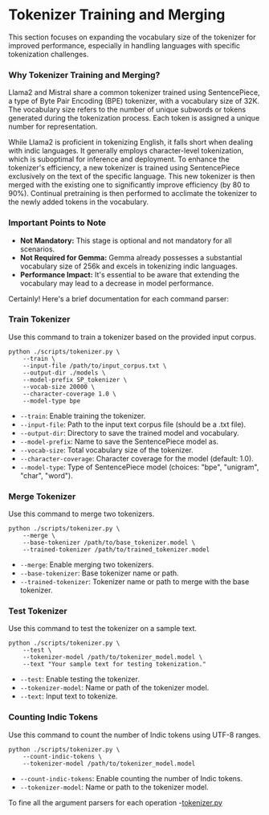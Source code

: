 # Tokenizer Training and Merging

This section focuses on expanding the vocabulary size of the tokenizer for improved performance, especially in handling languages with specific tokenization challenges.

### Why Tokenizer Training and Merging?

Llama2 and Mistral share a common tokenizer trained using SentencePiece, a type of Byte Pair Encoding (BPE) tokenizer, with a vocabulary size of 32K. The vocabulary size refers to the number of unique subwords or tokens generated during the tokenization process. Each token is assigned a unique number for representation.

While Llama2 is proficient in tokenizing English, it falls short when dealing with indic languages. It generally employs character-level tokenization, which is suboptimal for inference and deployment. To enhance the tokenizer's efficiency, a new tokenizer is trained using SentencePiece exclusively on the text of the specific language. This new tokenizer is then merged with the existing one to significantly improve efficiency (by 80 to 90%). Continual pretraining is then performed to acclimate the tokenizer to the newly added tokens in the vocabulary.

### Important Points to Note

- **Not Mandatory:** This stage is optional and not mandatory for all scenarios.
- **Not Required for Gemma:** Gemma already possesses a substantial vocabulary size of 256k and excels in tokenizing indic languages.
- **Performance Impact:** It's essential to be aware that extending the vocabulary may lead to a decrease in model performance.

Certainly! Here's a brief documentation for each command parser:

### Train Tokenizer
Use this command to train a tokenizer based on the provided input corpus.

```shell
python ./scripts/tokenizer.py \
    --train \
    --input-file /path/to/input_corpus.txt \
    --output-dir ./models \
    --model-prefix SP_tokenizer \
    --vocab-size 20000 \
    --character-coverage 1.0 \
    --model-type bpe
```

- `--train`: Enable training the tokenizer.
- `--input-file`: Path to the input text corpus file (should be a .txt file).
- `--output-dir`: Directory to save the trained model and vocabulary.
- `--model-prefix`: Name to save the SentencePiece model as.
- `--vocab-size`: Total vocabulary size of the tokenizer.
- `--character-coverage`: Character coverage for the model (default: 1.0).
- `--model-type`: Type of SentencePiece model (choices: "bpe", "unigram", "char", "word").

### Merge Tokenizer
Use this command to merge two tokenizers.

```shell
python ./scripts/tokenizer.py \
    --merge \
    --base-tokenizer /path/to/base_tokenizer.model \
    --trained-tokenizer /path/to/trained_tokenizer.model
```

- `--merge`: Enable merging two tokenizers.
- `--base-tokenizer`: Base tokenizer name or path.
- `--trained-tokenizer`: Tokenizer name or path to merge with the base tokenizer.

### Test Tokenizer
Use this command to test the tokenizer on a sample text.

```shell
python ./scripts/tokenizer.py \
    --test \
    --tokenizer-model /path/to/tokenizer_model.model \
    --text "Your sample text for testing tokenization."
```

- `--test`: Enable testing the tokenizer.
- `--tokenizer-model`: Name or path of the tokenizer model.
- `--text`: Input text to tokenize.

### Counting Indic Tokens
Use this command to count the number of Indic tokens using UTF-8 ranges.

```shell
python ./scripts/tokenizer.py \
    --count-indic-tokens \
    --tokenizer-model /path/to/tokenizer_model.model
```

- `--count-indic-tokens`: Enable counting the number of Indic tokens.
- `--tokenizer-model`: Name or path to the tokenizer model.


To fine all the argument parsers for each operation -[tokenizer.py](https://github.com/adithya-s-k/LLama-K/blob/main/scripts/tokenizer.py)